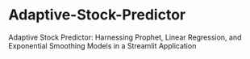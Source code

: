 # Adaptive-Stock-Predictor
Adaptive Stock Predictor: Harnessing Prophet, Linear Regression, and Exponential Smoothing Models in a Streamlit Application
